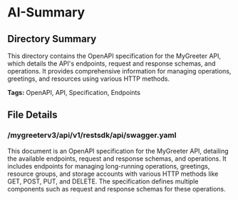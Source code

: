 # AI-Summary
## Directory Summary
This directory contains the OpenAPI specification for the MyGreeter API, which details the API's endpoints, request and response schemas, and operations. It provides comprehensive information for managing operations, greetings, and resources using various HTTP methods.

**Tags:** OpenAPI, API, Specification, Endpoints

## File Details
    
### /mygreeterv3/api/v1/restsdk/api/swagger.yaml
This document is an OpenAPI specification for the MyGreeter API, detailing the available endpoints, request and response schemas, and operations. It includes endpoints for managing long-running operations, greetings, resource groups, and storage accounts with various HTTP methods like GET, POST, PUT, and DELETE. The specification defines multiple components such as request and response schemas for these operations.
